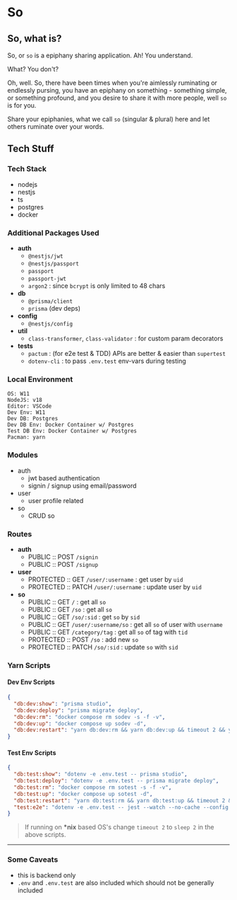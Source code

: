 # So

## So, what is?

So, or `so` is a epiphany sharing application. Ah! You understand.

What? You don't?

Oh, well. So, there have been times when you're aimlessly ruminating or endlessly pursing, you have an epiphany on something - something simple, or something profound, and you desire to share it with more people, well `so` is for you.

Share your epiphanies, what we call `so` (singular & plural) here and let others ruminate over your words.

## Tech Stuff

### Tech Stack

- nodejs
- nestjs
- ts
- postgres
- docker

### Additional Packages Used

- **auth**
  - `@nestjs/jwt`
  - `@nestjs/passport`
  - `passport`
  - `passport-jwt`
  - `argon2` : since `bcrypt` is only limited to 48 chars
- **db**
  - `@prisma/client`
  - `prisma` (dev deps)
- **config**
  - `@nestjs/config`
- **util**
  - `class-transformer`, `class-validator` : for custom param decorators
- **tests**
  - `pactum` : (for e2e test & TDD) APIs are better & easier than `supertest`
  - `dotenv-cli` : to pass `.env.test` env-vars during testing

### Local Environment

```text
OS: W11
NodeJS: v18
Editor: VSCode
Dev Env: W11
Dev DB: Postgres
Dev DB Env: Docker Container w/ Postgres
Test DB Env: Docker Container w/ Postgres
Pacman: yarn
```

### Modules

- auth
  - jwt based authentication
  - signin / signup using email/password
- user
  - user profile related
- so
  - CRUD so

### Routes

- **auth**
  - PUBLIC    :: POST `/signin`
  - PUBLIC    :: POST `/signup`
- **user**
  - PROTECTED :: GET `/user/:username` : get user by `uid`
  - PROTECTED :: PATCH `/user/:username` : update user by `uid`
- **so**
  - PUBLIC    :: GET `/` : get all `so`
  - PUBLIC    :: GET `/so` : get all `so`
  - PUBLIC    :: GET `/so/:sid` : get `so` by `sid`
  - PUBLIC    :: GET `/user/:username/so` : get all `so` of user with `username`
  - PUBLIC    :: GET `/category/tag` :  get all `so` of tag with `tid`
  - PROTECTED :: POST `/so` : add new `so`
  - PROTECTED :: PATCH `/so/:sid` : update `so` with `sid`

### Yarn Scripts

#### Dev Env Scripts

```json
{
  "db:dev:show": "prisma studio",
  "db:dev:deploy": "prisma migrate deploy",
  "db:dev:rm": "docker compose rm sodev -s -f -v",
  "db:dev:up": "docker compose up sodev -d",
  "db:dev:restart": "yarn db:dev:rm && yarn db:dev:up && timeout 2 && yarn db:dev:deploy",
}
```

#### Test Env Scripts

```json
{
  "db:test:show": "dotenv -e .env.test -- prisma studio",
  "db:test:deploy": "dotenv -e .env.test -- prisma migrate deploy",
  "db:test:rm": "docker compose rm sotest -s -f -v",
  "db:test:up": "docker compose up sotest -d",
  "db:test:restart": "yarn db:test:rm && yarn db:test:up && timeout 2 && yarn db:test:deploy",
  "test:e2e": "dotenv -e .env.test -- jest --watch --no-cache --config ./test/jest-e2e.json"
}
```

> If running on **\*nix** based OS's change `timeout 2` to `sleep 2` in the above scripts.

---

### Some Caveats

- this is backend only
- `.env` and `.env.test` are also included which should not be generally included
